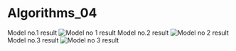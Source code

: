 # Algorithms_04
Model no.1 result
![Model no 1 result](https://user-images.githubusercontent.com/107481529/173604869-05dfb27e-f5fb-4a51-b033-b88f8bf74752.png)
Model no.2 result
![Model no 2 result](https://user-images.githubusercontent.com/107481529/173605348-e787d04c-20bd-4d50-b048-fff9e62de1e2.png)
Model no.3 result
![Model no 3 result](https://user-images.githubusercontent.com/107481529/173605496-8acc4a3e-906d-48bc-ac74-f4878c187ab4.png)
